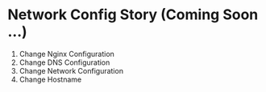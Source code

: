 # Network Config Story (Coming Soon ...)
1. Change Nginx Configuration
2. Change DNS Configuration
3. Change Network Configuration
4. Change Hostname